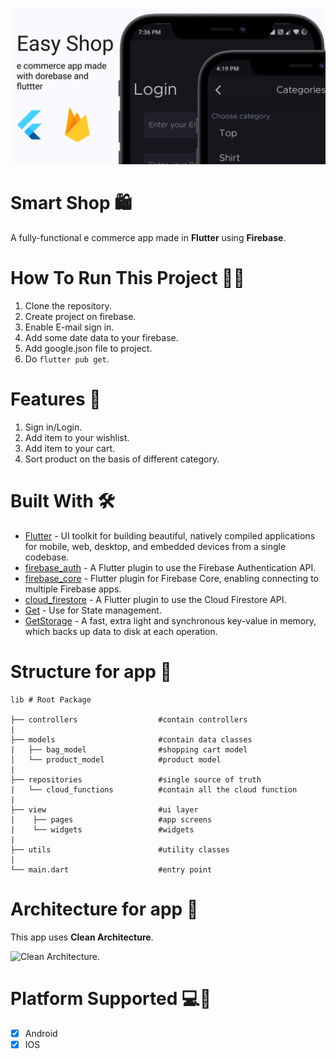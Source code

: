 ![Banner](./github_assets/easy_shop.png)
# Smart Shop 🛍️

A fully-functional e commerce app made in **Flutter** using **Firebase**.

# How To Run This Project 🏃‍♂️
1. Clone the repository.
2. Create project on firebase. 
3. Enable E-mail sign in.
4. Add some date data to your firebase. 
5. Add google.json file to project.
6. Do `flutter pub get`.

# Features 🚀
1. Sign in/Login.  
2. Add item to your wishlist.
3. Add item to your cart.
4. Sort product on the basis of different category.

# Built With 🛠
- [Flutter](https://flutter.dev/) - UI toolkit for building beautiful, natively compiled applications for mobile, web, desktop, and embedded devices from a single codebase.
- [firebase_auth](https://pub.dev/packages/firebase_auth) - A Flutter plugin to use the Firebase Authentication API.
- [firebase_core](https://pub.dev/packages/firebase_core) - Flutter plugin for Firebase Core, enabling connecting to multiple Firebase apps.
- [cloud_firestore](https://pub.dev/packages/cloud_firestore) - A Flutter plugin to use the Cloud Firestore API.
- [Get](https://pub.dev/packages/get) - Use for State management.
- [GetStorage](https://pub.dev/packages/get_storage) - A fast, extra light and synchronous key-value in memory, which backs up data to disk at each operation.

# Structure for app 🗼

    lib # Root Package

    ├── controllers                  #contain controllers
    |
    ├── models                       #contain data classes
    |   ├── bag_model                #shopping cart model      
    │   └── product_model            #product model
    |
    ├── repositories                 #single source of truth 
    |   └── cloud_functions          #contain all the cloud function 
    |
    ├── view                         #ui layer
    |    ├── pages                   #app screens 
    |    └── widgets                 #widgets
    |
    ├── utils                        #utility classes
    |                          
    └── main.dart                    #entry point

# Architecture for app 🏹
This app uses **Clean Architecture**.


![Clean Architecture](https://i0.wp.com/resocoder.com/wp-content/uploads/2019/08/Clean-Architecture-Flutter-Diagram.png?w=556&ssl=1).


# Platform Supported 💻📱

- [x] Android
- [x] IOS
